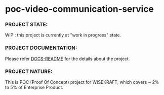 # poc-video-communication-service

### PROJECT STATE:

WIP : this project is currently at "work in progress" state.

### PROJECT DOCUMENTATION:

Please refer [DOCS-README](docs/README.md) for the details about the project.

### PROJECT NATURE:

This is POC (Proof Of Concept) project for WISEKRAFT, which covers ~ 2% to 5% of Enterprise Product.
